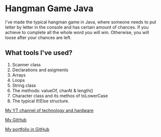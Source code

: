 # Hangman Game Java

I've made the typical hangman game in Java, where someone needs to put letter by letter in the console and has certain amount of chances. If you achieve to complete all the whole word you will win. Otherwise, you will loose after your chances are left.

##  What tools I've used?
1. Scanner class
2. Declarations and asigments
3. Arrays
4. Loops
5. String class 
6. The methods: valueOf, charAt & length() 
7. Character class and its methos of toLowerCase
8. The typical If/Else structure.

[My YT channel of technology and hardware](https://www.youtube.com/@tioalex-px)

[My GitHub](https://github.com/MemoSainz)

[My portfolio in GitHub](https://github.com/MemoSainz)
